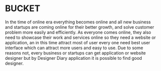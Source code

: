 # BUCKET





In the time of online era everything becomes online and all new business and startups are coming online for their better growth, and solve customer problem more easily and efficiently. As everyone comes online, they also need to showcase their work and services online so they need a website or application, an in this time attract most of user every one need best user interface which can attract more users and easy to use. Due to some reasons not, every business or startups can get application or website designer but by Designer Diary application it is possible to find good designer.
